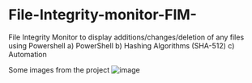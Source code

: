 # File-Integrity-monitor-FIM-
File Integrity Monitor to display additions/changes/deletion of any files using Powershell 
a) PowerShell
b) Hashing Algorithms (SHA-512)
c) Automation

Some images from the project
![image](https://github.com/Johnphillips2650/File-Integrity-monitor-FIM-/assets/70490091/89fff9bf-4b5d-4bf4-88e8-397c7824e371)
